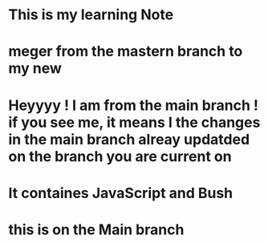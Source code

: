 # This is my learning Note
#  meger from the mastern branch to my new
#  Heyyyy ! I am from the main branch ! if you see me, it means I the changes in the main branch alreay updatded on the branch you are current on
# It containes JavaScript and Bush

# this is on the Main branch
